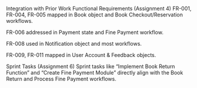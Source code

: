 Integration with Prior Work 
Functional Requirements (Assignment 4)
FR-001, FR-004, FR-005 mapped in Book object and Book Checkout/Reservation workflows.

FR-006 addressed in Payment state and Fine Payment workflow.

FR-008 used in Notification object and most workflows.

FR-009, FR-011 mapped in User Account & Feedback objects.

Sprint Tasks (Assignment 6)
Sprint tasks like “Implement Book Return Function” and “Create Fine Payment Module” directly align with the Book Return and Process Fine Payment workflows.

